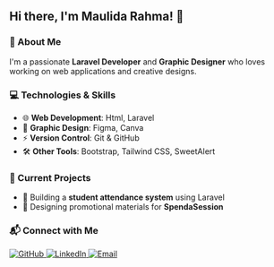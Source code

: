 ## Hi there, I'm Maulida Rahma! 👋  

### 🚀 About Me  
I'm a passionate **Laravel Developer** and **Graphic Designer** who loves working on web applications and creative designs.  

### 💻 Technologies & Skills  
- 🌐 **Web Development**: Html, Laravel  
- 🎨 **Graphic Design**: Figma, Canva  
- ⚡ **Version Control**: Git & GitHub  
- 🛠 **Other Tools**: Bootstrap, Tailwind CSS, SweetAlert  

### 📌 Current Projects  
- 🎯 Building a **student attendance system** using Laravel  
- 🎨 Designing promotional materials for **SpendaSession**  

### 📬 Connect with Me  
<p align="left">
  <a href="https://github.com/maurhm11olz">
    <img src="https://img.shields.io/badge/GitHub-100000?style=for-the-badge&logo=github&logoColor=white" alt="GitHub">
  </a>
  <a href="https://www.linkedin.com/in/maulida-rahma-71531334b">
    <img src="https://img.shields.io/badge/LinkedIn-0077B5?style=for-the-badge&logo=linkedin&logoColor=white" alt="LinkedIn">
  </a>
  <a href="mailto:daraplayy11@gmail.com">
    <img src="https://img.shields.io/badge/Email-D14836?style=for-the-badge&logo=gmail&logoColor=white" alt="Email">
  </a>
</p>

